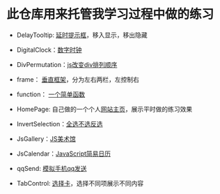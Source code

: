 # 此仓库用来托管我学习过程中做的练习

- DelayTooltip: [延时提示框](http://byalice.github.io/DailyPractice/DelayTooltip/1.html)，移入显示，移出隐藏

- DigitalClock：[数字时钟](http://byalice.github.io/DailyPractice/DigitalClock/index.html)

- DivPermutation：[js改变div排列顺序](http://byalice.github.io/DailyPractice/DivPermutation/1.html)

- frame： [垂直框架](http://byalice.github.io/DailyPractice/frame/index.html)，分为左右两栏，左控制右

- function： [一个简单函数](http://byalice.github.io/DailyPractice/function/1.html)

- HomePage: 自己做的一个个人[网站主页](http://senyu.website/)，展示平时做的练习效果

- InvertSelection：[全选不选反选](http://byalice.github.io/DailyPractice/InvertSelection/1.html)

- JsGallery：[JS美术馆](http://byalice.github.io/DailyPractice/JsGallery/gallery.html)

- JsCalendar：[JavaScript简易日历](http://byalice.github.io/DailyPractice/JsCalendar/1.html)

- qqSend: [模拟手机qq发送](http://byalice.github.io/DailyPractice/qqSend/1.html)

- TabControl: [选择卡](http://byalice.github.io/DailyPractice/TabControl/1.html)，选择不同项展示不同内容
